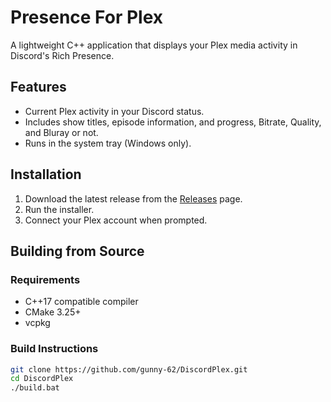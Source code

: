 # Presence For Plex

A lightweight C++ application that displays your Plex media activity in Discord's Rich Presence.

## Features

-   Current Plex activity in your Discord status.
-   Includes show titles, episode information, and progress, Bitrate, Quality, and Bluray or not.
-   Runs in the system tray (Windows only).

## Installation

1.  Download the latest release from the [Releases](https://github.com/gunny-62/DiscordPlex/releases) page.
2.  Run the installer.
3.  Connect your Plex account when prompted.

## Building from Source

### Requirements

-   C++17 compatible compiler
-   CMake 3.25+
-   vcpkg

### Build Instructions

```bash
git clone https://github.com/gunny-62/DiscordPlex.git
cd DiscordPlex
./build.bat
